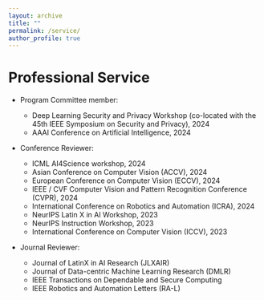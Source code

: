 ```yaml
---
layout: archive
title: ""
permalink: /service/
author_profile: true
---
```


Professional Service
======
* Program Committee member:
  * Deep Learning Security and Privacy Workshop (co-located with the 45th IEEE Symposium on Security and Privacy), 2024
  * AAAI Conference on Artificial Intelligence, 2024
 
* Conference Reviewer:
  * ICML AI4Science workshop, 2024
  * Asian Conference on Computer Vision (ACCV), 2024
  * European Conference on Computer Vision (ECCV), 2024
  * IEEE / CVF Computer Vision and Pattern Recognition Conference (CVPR), 2024
  * International Conference on Robotics and Automation (ICRA), 2024
  * NeurIPS Latin X in AI Workshop, 2023
  * NeurIPS Instruction Workshop, 2023
  * International Conference on Computer Vision (ICCV), 2023
  
* Journal Reviewer:
  * Journal of LatinX in AI Research (JLXAIR)
  * Journal of Data-centric Machine Learning Research (DMLR)
  * IEEE Transactions on Dependable and Secure Computing
  * IEEE Robotics and Automation Letters (RA-L)
